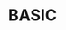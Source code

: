 ---
title: "BASIC"
summary: "Basic Element is a Swedish Eurodance hip-hop group formed in 1992. The group returned in 2005 and is still releasing new material.
From Malmö in Sweden, the group originally consisted of rapper/singer Peter Thelenius , and keyboardist Cesar Zamini, accordion and vocalist Zetma Prenbo.
Later vocalists were Saunet Sparell, Marie Fredriksson .
Currently, the band is the original member and founder Peter Thelenius, along with his wife Linda Thelenius and Jonas Wesslander."
slug: "basic"
image: "basic.jpg"
apple_music_artist_url: "https://music.apple.com/gb/artist/basic/1751801051"
wikipedia_url: "https://en.wikipedia.org/wiki/Basic_Element_(band)"
---